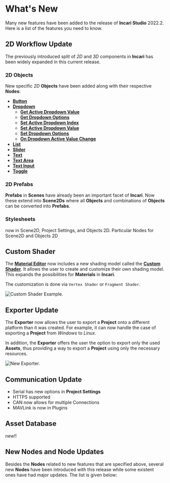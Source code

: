 # What's New

Many new features have been added to the release of **Incari Studio** 2022.2. Here is a list of the features you need to know.


## 2D Workflow Update

The previously introduced split of *2D* and *3D* components in **Incari** has been widely expanded in this current release. 


### 2D Objects

New specific *2D* **Objects** have been added along with their respective **Nodes**:

* [**Button**](../objects-and-types/scene2d-objects/gui/button.md)
* [**Dropdown**](../objects-and-types/scene2d-objects/gui/dropdown.md)
  * [**Get Active Dropdown Value**]()
  * [**Get Dropdown Options**]()
  * [**Set Active Dropdown Index**]()
  * [**Set Active Dropdown Value**]()
  * [**Set Dropdown Options**]()
  * [**On Dropdown Active Value Change**]()
* [**List**](../objects-and-types/scene2d-objects/gui/list.md)
* [**Slider**](../objects-and-types/scene2d-objects/gui/slider.md)
* [**Text**](../objects-and-types/scene2d-objects/gui/text.md)
* [**Text Area**](../objects-and-types/scene2d-objects/gui/textarea.md)
* [**Text Input**](../objects-and-types/scene2d-objects/gui/textinput.md)
* [**Toggle**](../objects-and-types/scene2d-objects/gui/toggle.md)

### 2D Prefabs


**Prefabs** in **Scenes** have already been an important facet of **Incari**. Now these extend into **Scene2Ds** where all **Objects** and combinations of **Objects** can be converted into **Prefabs**.

### Stylesheets

now in Scene2D, Project Settings, and Objects 2D. Particular Nodes for Scene2D and Objects 2D

## Custom Shader 

The [**Material Editor**]() now includes a new shading model called the [**Custom Shader**](). It allows the user to create and customize their own shading model. This expands the possibilities for **Materials** in **Incari**. 

The customization is done via `Vertex Shader` or `Fragment Shader`. 

![Custom Shader Example.]()

## Exporter Update

The **Exporter** now allows the user to export a **Project** onto a different platform than it was created. For example, it can now handle the case of exporting a **Project** from *Windows* to *Linux*. 

In addition, the **Exporter** offers the user the option to export only the used **Assets**, thus providing a way to export a **Project** using only the necessary resources. 

![New Exporter.]()

## Communication Update

* Serial has new options in **Project Settings**
* HTTPS supported
* CAN now allows for multiple Connections
* MAVLink is now in Plugins

## Asset Database

new!!

## **New Nodes and Node Updates**

Besides the **Nodes** related to new features that are specified above, several new **Nodes** have been introduced with this release while some existent ones have had major updates. The list is given below:

